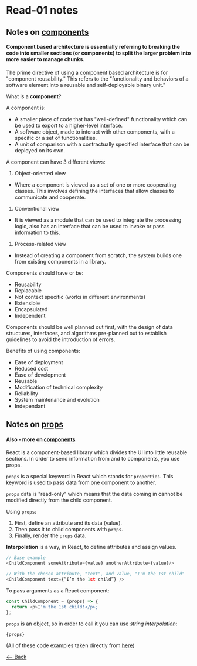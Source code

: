 # Read-01 notes

## Notes on [components](https://www.tutorialspoint.com/software_architecture_design/component_based_architecture.htm)

#### Component based architecture is essentially referring to breaking the code into smaller sections (or components) to split the larger problem into more easier to manage chunks.

The prime directive of using a component based architecture is for "component reusability." This refers to the "functionality and behaviors of a software element into a reusable and self-deployable binary unit."

What is a **component**?

A component is:
- A smaller piece of code that has "well-defined" functionality which can be used to export to a higher-level interface.
- A software object, made to interact with other components, with a specific or a set of functionalities.
- A unit of comparison with a contractually specified interface that can be deployed on its own.

A component can have 3 different views:
1. Object-oriented view
  - Where a component is viewed as a set of one or more cooperating classes. This involves defining the interfaces that allow classes to communicate and cooperate.
1. Conventional view
  - It is viewed as a module that can be used to integrate the processing logic, also has an interface that can be used to invoke or pass information to this.
1. Process-related view
  - Instead of creating a component from scratch, the system builds one from existing components in a library.

Components should have or be:
- Reusability
- Replacable
- Not context specific (works in different environments)
- Extensible
- Encapsulated
- Independent

Components should be well planned out first, with the design of data structures, interfaces, and algorithms pre-planned out to establish guidelines to avoid the introduction of errors.

Benefits of using components:
- Ease of deployment
- Reduced cost
- Ease of development
- Reusable
- Modification of technical complexity
- Reliability
- System maintenance and evolution
- Independant

## Notes on [props](https://itnext.io/what-is-props-and-how-to-use-it-in-react-da307f500da0)

#### Also - more on [components](https://codeburst.io/react-js-understanding-functional-class-components-e65d723e909)

React is a component-based library which divides the UI into little reusable sections. In order to send information from and to components, you use props.

`props` is a special keyword in React which stands for `properties`. This keyword is used to pass data from one component to another.

`props` data is "read-only" which means that the data coming in cannot be modified directly from the child component.

Using `props`:
1. First, define an attribute and its data (value).
1. Then pass it to child components with `props`.
1. Finally, render the `props` data.

**Interpolation** is a way, in React, to define attributes and assign values.

``` JavaScript
// Base example
<ChildComponent someAttribute={value} anotherAttribute={value}/>

// With the chosen attribute, "text", and value, "I'm the 1st child"
<ChildComponent text={“I’m the 1st child”} />
```

To pass arguments as a React component:

``` JavaScript
const ChildComponent = (props) => {  
  return <p>I'm the 1st child!</p>; 
};
```

`props` is an object, so in order to call it you can use *string interpolation*:

``` JavaScript
{props}
```

(All of these code examples taken directly from [here](https://itnext.io/what-is-props-and-how-to-use-it-in-react-da307f500da0))

[<-- Back](ToC.md)